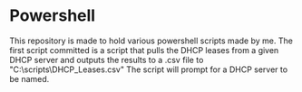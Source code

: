# Powershell
This repository is made to hold various powershell scripts made by me.
The first script committed is a script that pulls the DHCP leases from a given DHCP server and outputs the results to a .csv file to "C:\scripts\DHCP_Leases.csv"
The script will prompt for a DHCP server to be named.
